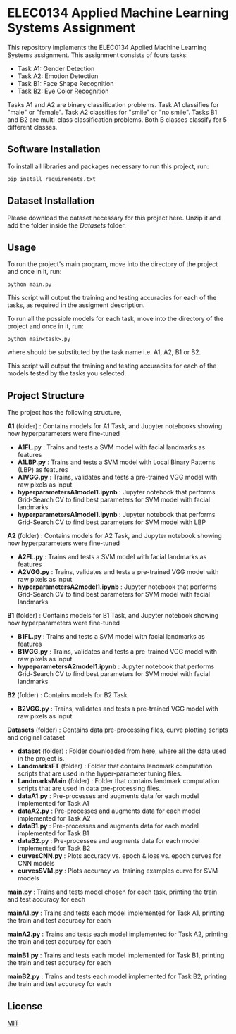 # ELEC0134 Applied Machine Learning Systems Assignment

This repository implements the ELEC0134 Applied Machine Learning Systems assignment. This assignment consists of fours tasks:
* Task A1: Gender Detection
* Task A2: Emotion Detection
* Task B1: Face Shape Recognition
* Task B2: Eye Color Recognition

Tasks A1 and A2 are binary classification problems. Task A1 classifies for "male" or "female". Task A2 classifies for "smile" or "no smile".
Tasks B1 and B2 are multi-class classification problems. Both B classes classify for 5 different classes.

## Software Installation

To install all libraries and packages necessary to run this project, run: 

```
pip install requirements.txt
```

## Dataset Installation

Please download the dataset necessary for this project here. Unzip it and add the folder inside the *Datasets* folder.

## Usage

To run the project's main program, move into the directory of the project and once in it, run:

```
python main.py
```

This script will output the training and testing accuracies for each of the tasks, as required in the assigment description.


To run all the possible models for each task, move into the directory of the project and once in it, run:

```
python main<task>.py
```

where *<task>* should be substituted by the task name i.e. A1, A2, B1 or B2.

This script will output the training and testing accuracies for each of the models tested by the tasks you selected.

## Project Structure

The project has the following structure,

**A1** (folder) : Contains models for A1 Task, and Jupyter notebooks showing how hyperparameters were fine-tuned
* **A1FL.py** : Trains and tests a SVM model with facial landmarks as features
* **A1LBP.py** : Trains and tests a SVM model with Local Binary Patterns (LBP) as features
* **A1VGG.py** : Trains, validates and tests a pre-trained VGG model with raw pixels as input
* **hyperparametersA1model1.ipynb** : Jupyter notebook that performs Grid-Search CV to find best parameters for SVM model with facial landmarks
* **hyperparametersA1model1.ipynb** : Jupyter notebook that performs Grid-Search CV to find best parameters for SVM model with LBP

**A2** (folder) : Contains models for A2 Task, and Jupyter notebook showing how hyperparameters were fine-tuned
* **A2FL.py** : Trains and tests a SVM model with facial landmarks as features
* **A2VGG.py** : Trains, validates and tests a pre-trained VGG model with raw pixels as input
* **hyperparametersA2model1.ipynb** : Jupyter notebook that performs Grid-Search CV to find best parameters for SVM model with facial landmarks

**B1** (folder) : Contains models for B1 Task, and Jupyter notebook showing how hyperparameters were fine-tuned
* **B1FL.py** : Trains and tests a SVM model with facial landmarks as features
* **B1VGG.py** : Trains, validates and tests a pre-trained VGG model with raw pixels as input
* **hypeparametersA2model1.ipynb** : Jupyter notebook that performs Grid-Search CV to find best parameters for SVM model with facial landmarks

**B2** (folder) : Contains models for B2 Task
* **B2VGG.py** : Trains, validates and tests a pre-trained VGG model with raw pixels as input

**Datasets** (folder) : Contains data pre-processing files, curve plotting scripts and original dataset
* **dataset** (folder) : Folder downloaded from here, where all the data used in the project is.
* **LandmarksFT** (folder) : Folder that contains landmark computation scripts that are used in the hyper-parameter tuning files.
* **LandmarksMain** (folder) : Folder that contains landmark computation scripts that are used in data pre-processing files.
* **dataA1.py** : Pre-processes and augments data for each model implemented for Task A1
* **dataA2.py** : Pre-processes and augments data for each model implemented for Task A2
* **dataB1.py** : Pre-processes and augments data for each model implemented for Task B1
* **dataB2.py** : Pre-processes and augments data for each model implemented for Task B2
* **curvesCNN.py** : Plots accuracy vs. epoch & loss vs. epoch curves for CNN models
* **curvesSVM.py** : Plots accuracy vs. training examples curve for SVM models

**main.py** : Trains and tests model chosen for each task, printing the train and test accuracy for each

**mainA1.py** : Trains and tests each model implemented for Task A1, printing the train and test accuracy for each

**mainA2.py** : Trains and tests each model implemented for Task A2, printing the train and test accuracy for each

**mainB1.py** : Trains and tests each model implemented for Task B1, printing the train and test accuracy for each

**mainB2.py** : Trains and tests each model implemented for Task B2, printing the train and test accuracy for each

## License
[MIT](https://choosealicense.com/licenses/mit/)
